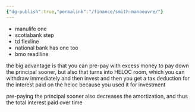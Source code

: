 ```yaml
---
{"dg-publish":true,"permalink":"/finance/smith-manoeuvre/"}
---
```


- manulife one
- scotiabank step
- td flexline
- national bank has one too
- bmo readiline

the big advantage is that you can pre-pay with excess money to pay down the principal sooner,
but also that turns into HELOC room, which you can withdraw immediately and then invest 
and then you get a tax deduction for the interest paid on the heloc because you used it for investment

pre-paying the principal sooner also decreases the amortization, and thus the total interest paid over time